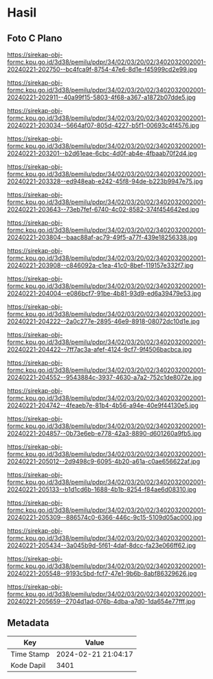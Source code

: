 # Hasil

## Foto C Plano

https://sirekap-obj-formc.kpu.go.id/3d38/pemilu/pdpr/34/02/03/20/02/3402032002001-20240221-202750--bc4fca9f-8754-47e6-8d1e-f45999cd2e99.jpg

https://sirekap-obj-formc.kpu.go.id/3d38/pemilu/pdpr/34/02/03/20/02/3402032002001-20240221-202911--40a99f15-5803-4f68-a367-a1872b07dde5.jpg

https://sirekap-obj-formc.kpu.go.id/3d38/pemilu/pdpr/34/02/03/20/02/3402032002001-20240221-203034--5664af07-805d-4227-b5f1-00693c4f4576.jpg

https://sirekap-obj-formc.kpu.go.id/3d38/pemilu/pdpr/34/02/03/20/02/3402032002001-20240221-203201--b2d61eae-6cbc-4d0f-ab4e-4fbaab70f2d4.jpg

https://sirekap-obj-formc.kpu.go.id/3d38/pemilu/pdpr/34/02/03/20/02/3402032002001-20240221-203328--ed948eab-e242-45f8-94de-b223b9947e75.jpg

https://sirekap-obj-formc.kpu.go.id/3d38/pemilu/pdpr/34/02/03/20/02/3402032002001-20240221-203643--73eb7fef-6740-4c02-8582-374f454642ed.jpg

https://sirekap-obj-formc.kpu.go.id/3d38/pemilu/pdpr/34/02/03/20/02/3402032002001-20240221-203804--baac88af-ac79-49f5-a77f-439e18256338.jpg

https://sirekap-obj-formc.kpu.go.id/3d38/pemilu/pdpr/34/02/03/20/02/3402032002001-20240221-203908--c846092a-c1ea-41c0-8bef-119157e332f7.jpg

https://sirekap-obj-formc.kpu.go.id/3d38/pemilu/pdpr/34/02/03/20/02/3402032002001-20240221-204004--e086bcf7-91be-4b81-93d9-ed6a39479e53.jpg

https://sirekap-obj-formc.kpu.go.id/3d38/pemilu/pdpr/34/02/03/20/02/3402032002001-20240221-204222--2a0c277e-2895-46e9-8918-08072dc10d1e.jpg

https://sirekap-obj-formc.kpu.go.id/3d38/pemilu/pdpr/34/02/03/20/02/3402032002001-20240221-204422--7ff7ac3a-afef-4124-9cf7-9f4506bacbca.jpg

https://sirekap-obj-formc.kpu.go.id/3d38/pemilu/pdpr/34/02/03/20/02/3402032002001-20240221-204552--9543884c-3937-4630-a7a2-752c1de8072e.jpg

https://sirekap-obj-formc.kpu.go.id/3d38/pemilu/pdpr/34/02/03/20/02/3402032002001-20240221-204742--4feaeb7e-81b4-4b56-a94e-40e9f44130e5.jpg

https://sirekap-obj-formc.kpu.go.id/3d38/pemilu/pdpr/34/02/03/20/02/3402032002001-20240221-204857--0b73e6eb-e778-42a3-8890-d601260a9fb5.jpg

https://sirekap-obj-formc.kpu.go.id/3d38/pemilu/pdpr/34/02/03/20/02/3402032002001-20240221-205012--2d9498c9-6095-4b20-a61a-c0ae656622af.jpg

https://sirekap-obj-formc.kpu.go.id/3d38/pemilu/pdpr/34/02/03/20/02/3402032002001-20240221-205133--b1d1cd6b-1688-4b1b-8254-f84ae6d08310.jpg

https://sirekap-obj-formc.kpu.go.id/3d38/pemilu/pdpr/34/02/03/20/02/3402032002001-20240221-205309--886574c0-6366-446c-9c15-5109d05ac000.jpg

https://sirekap-obj-formc.kpu.go.id/3d38/pemilu/pdpr/34/02/03/20/02/3402032002001-20240221-205434--3a045b9d-5f61-4daf-8dcc-fa23e066ff62.jpg

https://sirekap-obj-formc.kpu.go.id/3d38/pemilu/pdpr/34/02/03/20/02/3402032002001-20240221-205548--9193c5bd-fcf7-47e1-9b6b-8abf86329626.jpg

https://sirekap-obj-formc.kpu.go.id/3d38/pemilu/pdpr/34/02/03/20/02/3402032002001-20240221-205659--2704d1ad-076b-4dba-a7d0-1da654e77fff.jpg


## Metadata

| Key        | Value               |
| ---------- | ------------------- |
| Time Stamp | 2024-02-21 21:04:17 |
| Kode Dapil | 3401                |



